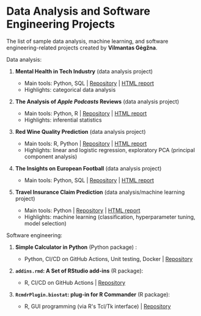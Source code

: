 Data Analysis and Software Engineering Projects
================================================

The list of sample data analysis, machine learning, and software engineering-related projects created by **Vilmantas Gėgžna**.


Data analysis:

1. **Mental Health in Tech Industry** (data analysis project)
    - Main tools: Python, SQL | 
    [Repository](https://github.com/GegznaV/ds-projects/tree/main/mental-health) | 
    [HTML report](https://gegznav.github.io/ds-projects/mental-health/)
    - Highlights: categorical data analysis

2. **The Analysis of *Apple Podcasts* Reviews** (data analysis project)
    - Main tools: Python,  R | 
    [Repository](https://github.com/GegznaV/ds-projects/tree/main/apple-podcasts) | 
    [HTML report](https://gegznav.github.io/ds-projects/apple-podcasts/)
    - Highlights: inferential statistics

3. **Red Wine Quality Prediction** (data analysis project)
    - Main tools: R, Python | 
    [Repository](https://github.com/GegznaV/ds-projects/tree/main/red-wine-quality) | 
    [HTML report](https://gegznav.github.io/ds-projects/red-wine-quality/)
    - Highlights: linear and logistic regression, exploratory PCA (principal component analysis)

4. **The Insights on European Football** (data analysis project)
    - Main tools: Python, SQL | 
    [Repository](https://github.com/GegznaV/ds-projects/tree/main/european-football) | 
    [HTML report](https://gegznav.github.io/ds-projects/european-football) 
    
5. **Travel Insurance Claim Prediction** (data analysis/machine learning project)
    - Main tools: Python | 
    [Repository](https://github.com/GegznaV/ds-projects/tree/main/travel-insurance) | 
    [HTML report](https://gegznav.github.io/ds-projects/travel-insurance) 
    - Highlights: machine learning (classification, hyperparameter tuning, model selection)


Software engineering:

1. **Simple Calculator in Python** (Python package) :
    - Python, CI/CD on GitHub Actions, Unit testing, Docker \| [Repository](https://github.com/GegznaV/calculator-py)

2. **`addins.rmd`: A Set of RStudio add-ins** (R package):
    - R, CI/CD on GitHub Actions \| [Repository](https://github.com/GegznaV/addins.rmd)
    
3. **`RcmdrPlugin.biostat`: plug-in for R Commander** (R package):
    - R, GUI programming (via R's Tcl/Tk interface) \| [Repository](https://github.com/GegznaV/RcmdrPlugin.biostat)
